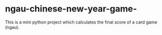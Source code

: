 # ngau-chinese-new-year-game-
This is a mini python project which calculates the final score of a card game (ngau).
